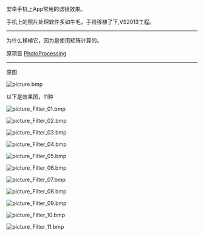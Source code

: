 
 安卓手机上App常用的滤镜效果。

手机上的照片处理软件多如牛毛，手贱移植了下,VS2013工程。

---

为什么移植它，因为是使用矩阵计算的。

原项目 [PhotoProcessing](https://github.com/lightbox/PhotoProcessing)

 ---
 
原图 

![picture.bmp](Test/picture.bmp)

以下是效果图，11种

![picture_Filter_01.bmp](Test/picture_Filter_01.bmp)

![picture_Filter_02.bmp](Test/picture_Filter_02.bmp)

![picture_Filter_03.bmp](Test/picture_Filter_03.bmp)

![picture_Filter_04.bmp](Test/picture_Filter_04.bmp)

![picture_Filter_05.bmp](Test/picture_Filter_05.bmp)

![picture_Filter_06.bmp](Test/picture_Filter_06.bmp)

![picture_Filter_07.bmp](Test/picture_Filter_07.bmp)

![picture_Filter_08.bmp](Test/picture_Filter_08.bmp)

![picture_Filter_09.bmp](Test/picture_Filter_09.bmp)

![picture_Filter_10.bmp](Test/picture_Filter_10.bmp)

![picture_Filter_11.bmp](Test/picture_Filter_11.bmp)







 
 



